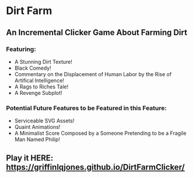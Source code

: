 # Dirt Farm
## An Incremental Clicker Game About Farming Dirt

### Featuring:
- A Stunning Dirt Texture!
- Black Comedy!
- Commentary on the Displacement of Human Labor by the Rise of Artifical Intelligence!
- A Rags to Riches Tale!
- A Revenge Subplot!

### Potential Future Features to be Featured in this Feature:
- Serviceable SVG Assets!
- Quaint Animations!
- A Minimalist Score Composed by a Someone Pretending to be a Fragile Man Named Philip!

## Play it HERE: https://griffinlqjones.github.io/DirtFarmClicker/
